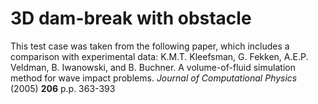 # 3D dam-break with obstacle

This test case was taken from the following paper, which includes a comparison with experimental data:
K.M.T. Kleefsman, G. Fekken, A.E.P. Veldman, B. Iwanowski, and B. Buchner. A volume-of-fluid simulation method for
wave impact problems. _Journal of Computational Physics_ (2005) **206** p.p. 363-393